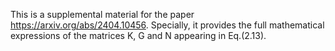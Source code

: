 This is a supplemental material for the paper https://arxiv.org/abs/2404.10456. Specially, it provides the full mathematical expressions of the matrices K, G and N appearing in Eq.(2.13).
